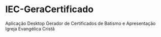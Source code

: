 # IEC-GeraCertificado
Aplicação Desktop Gerador de Certificados de Batismo e Apresentação Igreja Evangélica Cristã
